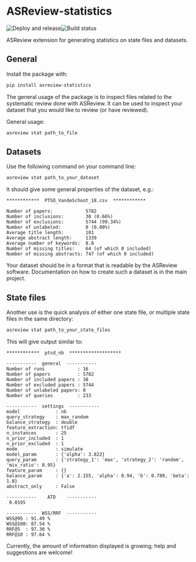 # ASReview-statistics

![Deploy and release](https://github.com/asreview/asreview-statistics/workflows/Deploy%20and%20release/badge.svg)![Build status](https://github.com/asreview/asreview-statistics/workflows/test-suite/badge.svg)

ASReview extension for generating statistics on state files and datasets.

## General

Install the package with:

```bash
pip install asreview-statistics
```
The general usage of the package is to inspect files related to the systematic review done
with ASReview. It can be used to inspect your dataset that you would like to review (or have
reviewed).

General usage:

```bash
asreview stat path_to_file
```

## Datasets

Use the following command on your command line:

```bash
asreview stat path_to_your_dataset
```

It should give some general properties of the dataset, e.g.:
```
************  PTSD_VandeSchoot_18.csv  ************

Number of papers:            5782
Number of inclusions:        38 (0.66%)
Number of exclusions:        5744 (99.34%)
Number of unlabeled:         0 (0.00%)
Average title length:        101
Average abstract length:     1339
Average number of keywords:  8.8
Number of missing titles:    64 (of which 0 included)
Number of missing abstracts: 747 (of which 0 included)
```

Your dataset should be in a format that is readable by the ASReview software. Documentation
on how to create such a dataset is in the main project.

## State files

Another use is the quick analysis of either one state file, or multiple state files in the same
directory:

```bash
asreview stat path_to_your_state_files
```

This will give output similar to:

```
************  ptsd_nb  *******************

-----------  general  -----------
Number of runs            : 16
Number of papers          : 5782
Number of included papers : 38
Number of excluded papers : 5744
Number of unlabeled papers: 0
Number of queries         : 233

-----------  settings  -----------
model             : nb
query_strategy    : max_random
balance_strategy  : double
feature_extraction: tfidf
n_instances       : 25
n_prior_included  : 1
n_prior_excluded  : 1
mode              : simulate
model_param       : {'alpha': 3.822}
query_param       : {'strategy_1': 'max', 'strategy_2': 'random', 'mix_ratio': 0.95}
feature_param     : {}
balance_param     : {'a': 2.155, 'alpha': 0.94, 'b': 0.789, 'beta': 1.0}
abstract_only     : False

-----------    ATD    -----------
 0.0195

-----------  WSS/RRF  -----------
WSS@95 : 91.49 %
WSS@100: 87.54 %
RRF@5  : 97.30 %
RRF@10 : 97.64 %
```

Currently, the amount of information displayed is growing; help and suggestions are welcome!
